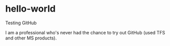 # hello-world
Testing GitHub

I am a professional who's never had the chance to try out GitHub (used TFS and other MS products).
